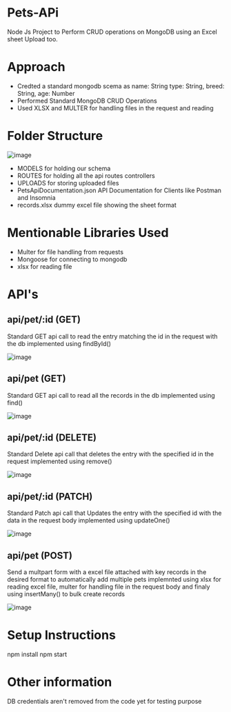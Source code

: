 # Pets-APi
Node Js Project to Perform CRUD operations on MongoDB using an Excel sheet Upload too.

# Approach
  * Credted a standard mongodb scema as 
    name: String
    type: String,
    breed: String,
    age: Number
  * Performed Standard MongoDB CRUD Operations
  * Used XLSX and MULTER for handling files in the request and reading 
 
# Folder Structure
  ![image](https://user-images.githubusercontent.com/28898534/187344566-c54717e2-7ea3-4617-bb4f-ea1bf09b7ab5.png)
  * MODELS for holding our schema
  * ROUTES for holding all the api routes controllers
  * UPLOADS for storing uploaded files
  * PetsApiDocumentation.json API Documentation for Clients like Postman and Insomnia
  * records.xlsx dummy excel file showing the sheet format
# Mentionable Libraries Used

  * Multer for file handling from requests
  * Mongoose for connecting to mongodb
  * xlsx for reading file

# API's

## api/pet/:id (GET)
Standard GET api call to read the entry matching the id in the request with the db implemented using findById() 

![image](https://user-images.githubusercontent.com/28898534/187342326-62d312d4-18d0-4743-b68b-6e51af2404f8.png)

## api/pet (GET)
Standard GET api call to read all the records in the db implemented using find() 

![image](https://user-images.githubusercontent.com/28898534/187343747-ab9d3d0d-a051-4946-ad5e-754093e0e1af.png)


## api/pet/:id (DELETE)
Standard Delete api call that deletes the entry with the specified id in the request implemented using remove() 

![image](https://user-images.githubusercontent.com/28898534/187342684-d327e41b-e934-4a44-9b24-32537d68d100.png)

## api/pet/:id (PATCH)
Standard Patch api call that Updates the entry with the specified id with the data in the request body implemented using updateOne() 

![image](https://user-images.githubusercontent.com/28898534/187342882-0050e048-1dec-4672-b889-1accd39d949b.png)

## api/pet (POST)
Send a multpart form with a excel file attached with key records in the desired format to automatically add multiple pets implemnted using xlsx for reading
excel file, multer for handling file in the request body and finaly using insertMany() to bulk create records

![image](https://user-images.githubusercontent.com/28898534/187343363-43e10bb2-e080-49df-a174-db99ccbb56e8.png)

# Setup Instructions
npm install
npm start

# Other information
DB credentials aren't removed from the code yet for testing purpose
